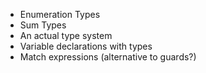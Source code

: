 - Enumeration Types
- Sum Types
- An actual type system
- Variable declarations with types
- Match expressions (alternative to guards?)